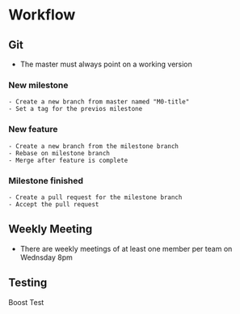 # Workflow

## Git

- The master must always point on a working version

### New milestone

    - Create a new branch from master named "M0-title"
    - Set a tag for the previos milestone

### New feature

    - Create a new branch from the milestone branch
    - Rebase on milestone branch
    - Merge after feature is complete

### Milestone finished

    - Create a pull request for the milestone branch
    - Accept the pull request

## Weekly Meeting

- There are weekly meetings of at least one member per team on Wednsday 8pm

## Testing

Boost Test